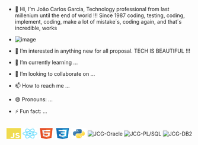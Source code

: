- 👋 Hi, I’m João Carlos Garcia, Technology professional from last millenium until the end of world  !!!
Since 1987 coding, testing, coding, implement, coding, make a lot of mistake´s, coding again, and that´s incredible, works
  
- <img width="135" alt="image" src="https://github.com/Joao-Carlos-Garcia-DEV/Joao-Carlos-Garcia-DEV/assets/161158622/49549a45-bf2e-4bdb-836b-61bb82b7c2b6">

- 👀 I’m interested in anything new for all proposal. TECH IS BEAUTIFUL !!!

- 🌱 I’m currently learning ...
- 💞️ I’m looking to collaborate on ...
- 📫 How to reach me ...
- 😄 Pronouns: ...
- ⚡ Fun fact: ...


<div style="display: inline_block"><br>
  <img align="center" alt="JCG-Js" height="30" width="40" src="https://raw.githubusercontent.com/devicons/devicon/master/icons/javascript/javascript-plain.svg">
  <img align="center" alt="JCG-React" height="30" width="40" src="https://raw.githubusercontent.com/devicons/devicon/master/icons/react/react-original.svg">
  <img align="center" alt="JCG-HTML" height="30" width="40" src="https://raw.githubusercontent.com/devicons/devicon/master/icons/html5/html5-original.svg">
  <img align="center" alt="JCG-CSS" height="30" width="40" src="https://raw.githubusercontent.com/devicons/devicon/master/icons/css3/css3-original.svg">
  <img align="center" alt="JCG-Python" height="30" width="40" src="https://raw.githubusercontent.com/devicons/devicon/master/icons/python/python-original.svg">
  <img align="center" alt="JCG-Oracle" height="30" width="40" src="https://img.shields.io/badge/Oracle-F80000?style=for-the-badge&logo=oracle&logoColor=black">
  <img align="center" alt="JCG-PL/SQL" height="30" width="40" src="https://lh3.googleusercontent.com/-nmDUsmgtNd0/VhlmK6fK-fI/AAAAAAAALnw/Gbfa2mFP0vM/PLSQL%2525202%252520sm.jpg?imgmax=800">
  <img align="center" alt="JCG-DB2" height="30" width="40" src="https://icons.veryicon.com/png/o/education-technology/onemind/db2.png">
  
  
</div>
<!---
Joao-Carlos-Garcia-DEV/Joao-Carlos-Garcia-DEV is a ✨ special ✨ repository because its `README.md` (this file) appears on your GitHub profile.
You can click the Preview link to take a look at your changes.
--->

